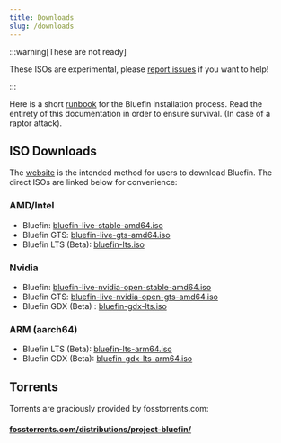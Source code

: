 ```yaml
---
title: Downloads
slug: /downloads
---
```


:::warning[These are not ready]

These ISOs are experimental, please [report issues](https://github.com/ublue-os/titanoboa/issues) if you want to help!

:::

Here is a short [runbook](https://www.pagerduty.com/resources/learn/what-is-a-runbook/) for the Bluefin installation process. Read the entirety of this documentation in order to ensure survival. (In case of a raptor attack).

## ISO Downloads

The [website](https://projectbluefin.io) is the intended method for users to download Bluefin. The direct ISOs are linked below for convenience:

### AMD/Intel

- Bluefin: [bluefin-live-stable-amd64.iso](https://download.projectbluefin.io/bluefin-live-stable-amd64.iso)
- Bluefin GTS: [bluefin-live-gts-amd64.iso](https://download.projectbluefin.io/bluefin-live-gts-amd64.iso)
- Bluefin LTS (Beta): [bluefin-lts.iso](https://download.projectbluefin.io/bluefin-lts.iso)

### Nvidia

- Bluefin: [bluefin-live-nvidia-open-stable-amd64.iso](https://download.projectbluefin.io/bluefin-live-nvidia-open-stable-amd64.iso)
- Bluefin GTS: [bluefin-live-nvidia-open-gts-amd64.iso](https://download.projectbluefin.io/bluefin-live-nvidia-open-gts-amd64.iso)
- Bluefin GDX (Beta) : [bluefin-gdx-lts.iso](https://download.projectbluefin.io/bluefin-gdx-lts.iso)

### ARM (aarch64)

- Bluefin LTS (Beta): [bluefin-lts-arm64.iso](https://download.projectbluefin.io/bluefin-lts-arm64.iso)
- Bluefin GDX (Beta): [bluefin-gdx-lts-arm64.iso](https://download.projectbluefin.io/bluefin-gdx-lts-arm64.iso)

## Torrents

Torrents are graciously provided by fosstorrents.com:

#### [fosstorrents.com/distributions/project-bluefin/](https://fosstorrents.com/distributions/project-bluefin/)
